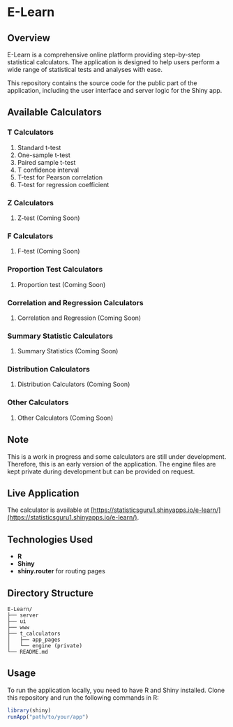 
# E-Learn

## Overview

E-Learn is a comprehensive online platform providing step-by-step statistical calculators. The application is designed to help users perform a wide range of statistical tests and analyses with ease. 

This repository contains the source code for the public part of the application, including the user interface and server logic for the Shiny app.

## Available Calculators

### T Calculators
1. Standard t-test
2. One-sample t-test
3. Paired sample t-test
4. T confidence interval
5. T-test for Pearson correlation
6. T-test for regression coefficient

### Z Calculators
1. Z-test (Coming Soon)

### F Calculators
1. F-test (Coming Soon)

### Proportion Test Calculators
1. Proportion test (Coming Soon)

### Correlation and Regression Calculators
1. Correlation and Regression (Coming Soon)

### Summary Statistic Calculators
1. Summary Statistics (Coming Soon)

### Distribution Calculators
1. Distribution Calculators (Coming Soon)

### Other Calculators
1. Other Calculators (Coming Soon)

## Note
This is a work in progress and some calculators are still under development. Therefore, this is an early version of the application. The engine files are kept private during development but can be provided on request.

## Live Application
The calculator is available at [https://statisticsguru1.shinyapps.io/e-learn/](https://statisticsguru1.shinyapps.io/e-learn/).

## Technologies Used
- **R**
- **Shiny**
- **shiny.router** for routing pages

## Directory Structure
```
E-Learn/
├── server
├── ui
├── www
├── t_calculators
│   ├── app_pages
│   └── engine (private)
└── README.md
```

## Usage
To run the application locally, you need to have R and Shiny installed. Clone this repository and run the following commands in R:

```R
library(shiny)
runApp("path/to/your/app")
```
